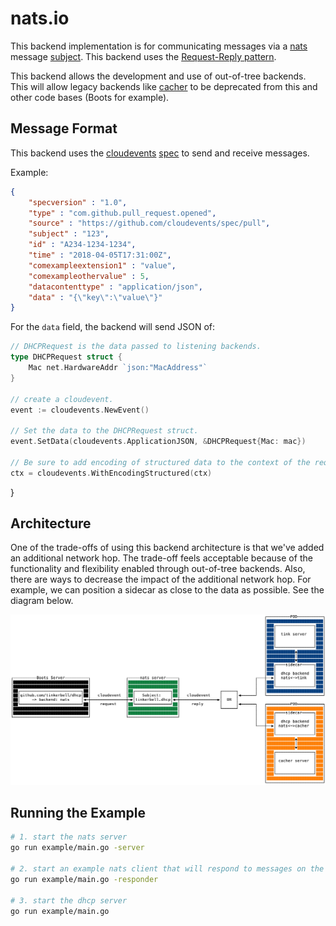 # nats.io

This backend implementation is for communicating messages via a [nats](https://nats.io/) message [subject](https://docs.nats.io/nats-concepts/subjects).
This backend uses the [Request-Reply pattern](https://docs.nats.io/nats-concepts/core-nats/reqreply).

This backend allows the development and use of out-of-tree backends.
This will allow legacy backends like [cacher](https://github.com/tinkerbell/boots/blob/ac346cb685046d05ba5296dd0b2083b64fef3287/packet/client.go#L96) to be deprecated from this and other code bases (Boots for example).

## Message Format

This backend uses the [cloudevents](https://cloudevents.io/) [spec](https://github.com/cloudevents/spec/blob/v1.0.2/cloudevents/spec.md) to send and receive messages.

Example:

```json
{
    "specversion" : "1.0",
    "type" : "com.github.pull_request.opened",
    "source" : "https://github.com/cloudevents/spec/pull",
    "subject" : "123",
    "id" : "A234-1234-1234",
    "time" : "2018-04-05T17:31:00Z",
    "comexampleextension1" : "value",
    "comexampleothervalue" : 5,
    "datacontenttype" : "application/json",
    "data" : "{\"key\":\"value\"}"
}
```

For the `data` field, the backend will send JSON of:

```go
// DHCPRequest is the data passed to listening backends.
type DHCPRequest struct {
    Mac net.HardwareAddr `json:"MacAddress"`
}

// create a cloudevent.
event := cloudevents.NewEvent()

// Set the data to the DHCPRequest struct.
event.SetData(cloudevents.ApplicationJSON, &DHCPRequest{Mac: mac})

// Be sure to add encoding of structured data to the context of the request.
ctx = cloudevents.WithEncodingStructured(ctx)
```

}

## Architecture

One of the trade-offs of using this backend architecture is that we've added an additional network hop.
The trade-off feels acceptable because of the functionality and flexibility enabled through out-of-tree backends.
Also, there are ways to decrease the impact of the additional network hop.
For example, we can position a sidecar as close to the data as possible.
See the diagram below.

![arch-diagram](dhcp-backend-nats.png)

## Running the Example

```bash
# 1. start the nats server
go run example/main.go -server

# 2. start an example nats client that will respond to messages on the nats dhcp subject.
go run example/main.go -responder

# 3. start the dhcp server
go run example/main.go

```

